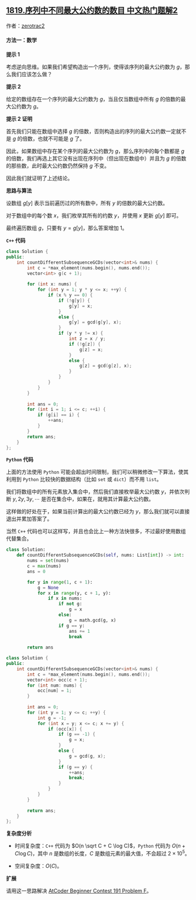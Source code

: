 ## [1819.序列中不同最大公约数的数目 中文热门题解2](https://leetcode.cn/problems/number-of-different-subsequences-gcds/solutions/100000/xu-lie-zhong-bu-tong-zui-da-gong-yue-shu-lrka)

作者：[zerotrac2](https://leetcode.cn/u/zerotrac2)
#### 方法一：数学

**提示 1**

考虑逆向思维。如果我们希望构造出一个序列，使得该序列的最大公约数为 $g$，那么我们应该怎么做？

**提示 2**

给定的数组存在一个序列的最大公约数为 $g$，当且仅当数组中所有 $g$ 的倍数的最大公约数为 $g$。

**提示 2 证明**

首先我们只能在数组中选择 $g$ 的倍数，否则构造出的序列的最大公约数一定就不是 $g$ 的倍数，也就不可能是 $g$ 了。

因此，如果数组中存在某个序列的最大公约数为 $g$，那么序列中的每个数都是 $g$ 的倍数，我们再选上其它没有出现在序列中（但出现在数组中）并且为 $g$ 的倍数的那些数，此时最大公约数仍然保持 $g$ 不变。

因此我们就证明了上述结论。

**思路与算法**

设数组 $g[y]$ 表示当前遍历过的所有数中，所有 $y$ 的倍数的最大公约数。

对于数组中的每个数 $x$，我们枚举其所有的约数 $y$，并使用 $x$ 更新 $g[y]$ 即可。

最终遍历数组 $g$，只要有 $y = g[y]$，那么答案增加 $1$。

**$\texttt{C++}$ 代码**

```C++ [sol1-C++]
class Solution {
public:
    int countDifferentSubsequenceGCDs(vector<int>& nums) {
        int c = *max_element(nums.begin(), nums.end());
        vector<int> g(c + 1);
        
        for (int x: nums) {
            for (int y = 1; y * y <= x; ++y) {
                if (x % y == 0) {
                    if (!g[y]) {
                        g[y] = x;
                    }
                    else {
                        g[y] = gcd(g[y], x);
                    }
                    if (y * y != x) {
                        int z = x / y;
                        if (!g[z]) {
                            g[z] = x;
                        }
                        else {
                            g[z] = gcd(g[z], x);
                        }
                    }
                }
            }
        }
        
        int ans = 0;
        for (int i = 1; i <= c; ++i) {
            if (g[i] == i) {
                ++ans;
            }
        }
        return ans;
    }
};
```

**$\texttt{Python}$ 代码**

上面的方法使用 $\texttt{Python}$ 可能会超出时间限制，我们可以稍微修改一下算法，使其利用到 $\texttt{Python}$ 比较快的数据结构（比如 $\texttt{set}$ 或 $\texttt{dict}$）而不用 $\texttt{list}$。

我们将数组中的所有元素放入集合中，然后我们直接枚举最大公约数 $y$，并依次判断 $y, 2y, 3y, \cdots$ 是否在集合中，如果在，就用其计算最大公约数。

这样做的好处在于，如果当前计算出的最大公约数已经为 $y$，那么我们就可以直接退出并累加答案了。

当然 $\texttt{C++}$ 代码也可以这样写，并且也会比上一种方法快很多，不过最好使用数组代替集合。

```Python [sol2-Python3]
class Solution:
    def countDifferentSubsequenceGCDs(self, nums: List[int]) -> int:
        nums = set(nums)
        c = max(nums)
        ans = 0

        for y in range(1, c + 1):
            g = None
            for x in range(y, c + 1, y):
                if x in nums:
                    if not g:
                        g = x
                    else:
                        g = math.gcd(g, x)
                    if g == y:
                        ans += 1
                        break
        
        return ans
```

```C++ [sol2-C++]
class Solution {
public:
    int countDifferentSubsequenceGCDs(vector<int>& nums) {
        int c = *max_element(nums.begin(), nums.end());
        vector<int> occ(c + 1);
        for (int num: nums) {
            occ[num] = 1;
        }
        
        int ans = 0;
        for (int y = 1; y <= c; ++y) {
            int g = -1;
            for (int x = y; x <= c; x += y) {
                if (occ[x]) {
                    if (g == -1) {
                        g = x;
                    }
                    else {
                        g = gcd(g, x);
                    }
                    if (g == y) {
                        ++ans;
                        break;
                    }
                }
            }
        }
        
        return ans;
    }
};
```

**复杂度分析**

- 时间复杂度：$\texttt{C++}$ 代码为 $O(n \sqrt C + C \log C)$，$\texttt{Python}$ 代码为 $O(n + C \log C)$，其中 $n$ 是数组的长度，$C$ 是数组元素的最大值，不会超过 $2 \times 10^5$。

- 空间复杂度：$O(C)$。

**扩展**

请用这一思路解决 [AtCoder Beginner Contest 191 Problem F](https://atcoder.jp/contests/abc191/tasks/abc191_f)。